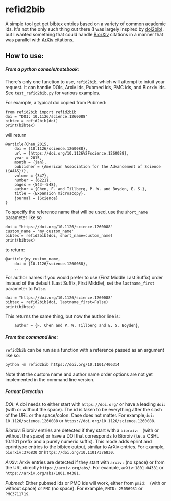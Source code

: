 # refid2bib

A simple tool get get bibtex entries based on a variety of common academic ids. It's not the only such thing out there (I was largely inspired by [doi2bib](https://doi.org/10.1101/407338)), but I wanted something that could handle [BiorXiv](https://www.biorxiv.org) citations in a manner that was parallel with [ArXiv](https://www.arxiv.org) citations.

## How to use:

##### From a python console/notebook:

There's only one function to use, `refid2bib`, which will attempt to intuit your request. It can handle DOIs, Arxiv Ids, Pubmed ids, PMC ids, and Biorxiv ids. See `test_refid2bib.py` for various examples.

For example, a typical doi copied from Pubmed:
```
from refid2bib import refid2bib
doi = "DOI: 10.1126/science.1260088"
bibtex = refid2bib(doi)
print(bibtex)
```
will return
```
@article{Chen_2015,
    doi = {10.1126/science.1260088},
    url = {https://doi.org/10.1126%2Fscience.1260088},
    year = 2015,
    month = {jan},
    publisher = {American Association for the Advancement of Science ({AAAS})},
    volume = {347},
    number = {6221},
    pages = {543--548},
    author = {Chen, F. and Tillberg, P. W. and Boyden, E. S.},
    title = {Expansion microscopy},
    journal = {Science}
}
```

To specify the reference name that will be used, use the `short_name` parameter like so
```
doi = "https://doi.org/10.1126/science.1260088"
custom_name = 'my_custom_name'
bibtex = refid2bib(doi, short_name=custom_name)
print(bibtex)
```
to return:
```
@article{my_custom_name,
    doi = {10.1126/science.1260088},
    ...
```


For author names if you would prefer to use (First Middle Last Suffix) order instead of the default (Last Suffix, First Middle), set the `lastname_first` parameter to `False`.
```
doi = "https://doi.org/10.1126/science.1260088"
bibtex = refid2bib(doi, lastname_first=False)
print(bibtex)
```
This returns the same thing, but now the author line is:
```
    author = {F. Chen and P. W. Tillberg and E. S. Boyden},

```

##### From the command line:

`refid2bib` can be run as a function with a reference passed as an argument like so:

```
python -m refid2bib https://doi.org/10.1101/406314
```

Note that the custom name and author name order options are not yet implemented in the command line version.

##### Format Detection


_DOI:_
    A doi needs to either start with `https://doi.org/` or have a leading `doi: ` (with or without the space). The id is taken to be everything after the slash of the URL or the space/colon. Case does not matter. For example,`doi: 10.1126/science.1260088` or `https://doi.org/10.1126/science.1260088`.

_Biorxiv:_
    Biorxiv entries are detected if they start with a `biorxiv: ` (with or without the space) or have a DOI that corresponds to Biorxiv (i.e. a CSHL 10.1101 prefix and a purely numeric suffix). This mode adds eprint and eprinttype entries to the bibtex output, similar to ArXiv entries. For example, `biorxiv:376830` or `https://doi.org/10.1101/376830`.

_ArXiv:_
    Arxiv entries are detected if they start with `arxiv:` (no space) or from the URL directly `https://arxiv.org/abs/`. For example, `arXiv:1801.04381` or `https://arxiv.org/abs/1801.04381`.

_Pubmed:_
    Either pubmed ids or PMC ids will work, either from `pmid: ` (with or without space) or `PMC` (no space). For example, `PMID: 25056931` or `PMC3711719`.